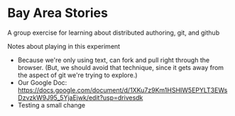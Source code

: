 # Bay Area Stories
A group exercise for learning about distributed authoring, git, and github





Notes about playing in this experiment
* Because we're only using text, can fork and pull right through the browser. (But, we should avoid that technique, since it gets away from the aspect of git we're trying to explore.)
* Our Google Doc: https://docs.google.com/document/d/1XKu7z9Km1HSHIW5EPYLT3EWsDzvzkW9J95_5YjaEjwk/edit?usp=drivesdk
* Testing a small change

